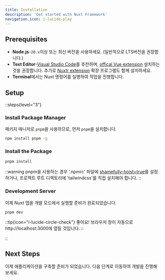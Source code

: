```yaml
---
title: Installation
description: 'Get started with Nuxt Framework'
navigation.icon: i-lucide-play
---
```


## Prerequisites
- **Node.js**-`20.x`이상 또는 최신 버전을 사용하세요. (일반적으로 LTS버전을 권장합니다.)
- **Text Editor**-[Visual Studio Code](https://code.visualstudio.com/)를 추천하며, [offical Vue extension](https://marketplace.visualstudio.com/items?itemName=Vue.volar) 설치하는 것을 권장합니다.
추가로 [Nuxtr extension](https://marketplace.visualstudio.com/items?itemName=Nuxtr.nuxtr-vscode) 확장 프로그램도 함께 설치하세요.
- **Terminal**에서는 Nuxt 명령어를 실행하여 작업을 진행합니다.

## Setup

::steps{level="3"}

### Install Package Manager
패키지 매니저로 `pnpm`을 사용하므로, 먼저 `pnpm`을 설치합니다.
```bash [npm]
npm install pnpm -g
```


### Install the Package
```bash [pnpm]
pnpm install
```
::warning
pnpm을 사용하는 경우 '.npmrc' 파일에 [shamefully-hoist=true](https://pnpm.io/npmrc#shamefully-hoist)를 설정하거나, 프로젝트 루트 디렉토리에 'tailwindcss'를 직접 설치해야 합니다.
::

### Development Server
이제 Nuxt 앱을 개발 모드에서 실행할 준비가 완료되었습니다.
```bash[pnpm]
pnpm dev
```

::tip{icon="i-lucide-circle-check"}
좋아요! 브라우저 창이 자동으로 http://localhost:3000에 열릴 것입니다.
::

::

## Next Steps
이제 애플리케이션을 구축할 준비가 되었습니다. 다음 단계로 이동하여 개발을 진행해 보세요.
